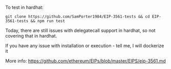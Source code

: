 To test in hardhat:
```
git clone https://github.com/SamPorter1984/EIP-3561-tests && cd EIP-3561-tests && npm run test
```

Today, there are still issues with delegatecall support in hardhat, so not covering that in hardhat.

If you have any issue with installation or execution - tell me, I will dockerize it

More info: https://github.com/ethereum/EIPs/blob/master/EIPS/eip-3561.md
